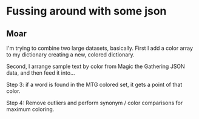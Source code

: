 # Fussing around with some json  

## Moar

I'm trying to combine two large datasets, basically. First I add a color array to my dictionary creating a new, colored dictionary.  

Second, I arrange sample text by color from Magic the Gathering JSON data, and then feed it into...

Step 3: if a word is found in the MTG colored set, it gets a point of that color.

Step 4: Remove outliers and perform synonym / color comparisons for maximum coloring.